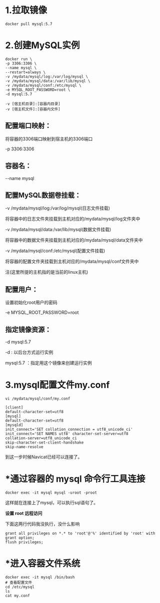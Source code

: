 # 1.拉取镜像

```shell
docker pull mysql:5.7
```

# 2.创建MySQL实例

```shell
docker run \
-p 3306:3306 \
--name mysql \
--restart=always \
-v /mydata/mysql/log:/var/log/mysql \
-v /mydata/mysql/data:/var/lib/mysql \
-v /mydata/mysql/conf:/etc/mysql \
-e MYSQL_ROOT_PASSWORD=root \
-d mysql:5.7

-v [宿主机目录]:[容器内目录]
-v [宿主机文件]:[容器内文件]
```

## 配置端口映射：

将容器的3306端口映射到宿主机的3306端口

-p 3306:3306

## 容器名：

--name mysql

## 配置MySQL数据卷挂载：

-v /mydata/mysql/log:/var/log/mysql(日志文件挂载)

将容器中的日志文件夹挂载到主机对应的/mydata/mysql/log文件夹中

-v /mydata/mysql/data:/var/lib/mysql(数据文件挂载)

将容器中的数据文件夹挂载到主机对应的/mydata/mysql/data文件夹中

-v /mydata/mysql/conf:/etc/mysql(配置文件挂载)

将容器的配置文件夹挂载到主机对应的/mydata/mysql/conf文件夹中

注(这里所提的主机指的是当前的linux主机)

## 配置用户：

设置初始化root用户的密码

-e MYSQL_ROOT_PASSWORD=root

## 指定镜像资源：

-d mysql:5.7

-d : 以后台方式运行实例

mysql:5.7 ：指定用这个镜像来创建运行实例

# 3.mysql配置文件my.conf

```shell
vi /mydata/mysql/conf/my.conf
```



```shell
[client]
default-character-set=utf8
[mysql]
default-character-set=utf8
[mysqld]
init_connect='SET collation_connection = utf8_unicode_ci' init_connect='SET NAMES utf8' character-set-server=utf8
collation-server=utf8_unicode_ci
skip-character-set-client-handshake
skip-name-resolve
```



到这一步时候Navicat已经可以连接了。



# *通过容器的 mysql 命令行工具连接

```shell
docker exec -it mysql mysql -uroot -proot
```

这样就在连接上了mysql，可以执行sql语句了。

**设置 root 远程访问**

下面这两行代码我没执行，没什么影响

```shell
grant all privileges on *.* to 'root'@'%' identified by 'root' with grant option;
flush privileges;
```



# *进入容器文件系统

```shell
docker exec -it mysql /bin/bash
# 查看配置文件
cd /etc/mysql
ls
cat my.conf
```



